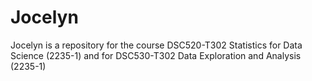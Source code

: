 # Jocelyn
Jocelyn is a repository for the course DSC520-T302 Statistics for Data Science (2235-1)
and for DSC530-T302 Data Exploration and Analysis (2235-1)
